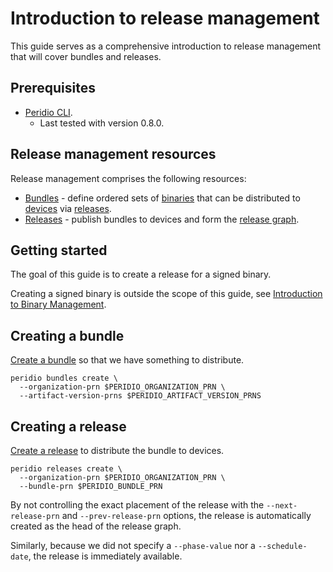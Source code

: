 # Introduction to release management

This guide serves as a comprehensive introduction to release management that will cover bundles and releases.

## Prerequisites

- [Peridio CLI](https://github.com/peridio/morel/releases).
  - Last tested with version 0.8.0.

## Release management resources

Release management comprises the following resources:

- [Bundles](/platform/reference/bundles) - define ordered sets of [binaries](/platform/reference/binaries) that can be distributed to [devices](/platform/reference/devices) via [releases](/platform/reference/releases).
- [Releases](/platform/reference/releases) - publish bundles to devices and form the [release graph](/platform/reference/releases#graph-traversal).

## Getting started

The goal of this guide is to create a release for a signed binary.

Creating a signed binary is outside the scope of this guide, see [Introduction to Binary Management](introduction-to-binary-management).

## Creating a bundle

[Create a bundle](creating-bundles) so that we have something to distribute.

```
peridio bundles create \
  --organization-prn $PERIDIO_ORGANIZATION_PRN \
  --artifact-version-prns $PERIDIO_ARTIFACT_VERSION_PRNS
```

## Creating a release

[Create a release](creating-releases) to distribute the bundle to devices.

```
peridio releases create \
  --organization-prn $PERIDIO_ORGANIZATION_PRN \
  --bundle-prn $PERIDIO_BUNDLE_PRN
```

By not controlling the exact placement of the release with the `--next-release-prn` and `--prev-release-prn` options, the release is automatically created as the head of the release graph.

Similarly, because we did not specify a `--phase-value` nor a `--schedule-date`, the release is immediately available.
